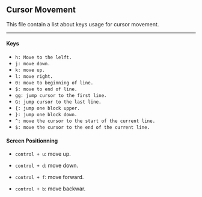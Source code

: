 ## Cursor Movement
<p>This file contain a list about keys usage for cursor movement.

---
#### Keys
- `h: Move to the lelft.`
- `j: move down.`
- `k: move up.`
- `l: move right.`
- `0: move to beginning of line.`
- `$: move to end of line.`
- `gg: jump cursor to the first line.`
- `G: jump cursor to the last line.`
- `{: jump one block upper.`
- `}: jump one block down.`
- `^: move the cursor to the start of the current line.`
- `$: move the cursor to the end of the current line.`

#### Screen Positionning
- `control + u`: move up.
- `control + d`: move down.

- `control + f`: move forward.
- `control + b`: move backwar.
